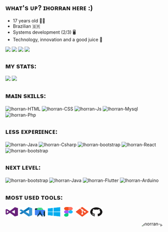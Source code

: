 ## ᴡʜᴀᴛ's ᴜᴘ? ɪʜᴏʀʀᴀɴ ʜᴇʀᴇ :)
- 17 years old 🧑‍💻
- Brazilian 🇧🇷
- Systems development (2/3) 🖥️ 
- Technology, innovation and a good juice 🧃

<a href="https://www.instagram.com/ihorranzinn" target="_blank"><img src="https://img.shields.io/badge/-Instagram-%23E4405F?style=for-the-badge&logo=instagram&logoColor=white" target="_blank"></a> 
<a href="https://twitter.com/ihorran3" target="_blank"><img src="https://img.shields.io/badge/LinkedIn-0077B5?style=for-the-badge&logo=linkedin&logoColor=white" target="_blank"></a>
<a href="https://twitter.com/ihorran3" target="_blank"><img src="https://img.shields.io/badge/Stack_Overflow-FE7A16?style=for-the-badge&logo=stack-overflow&logoColor=white" target="_blank"></a>
<a href="https://twitter.com/ihorran3" target="_blank"><img src="https://img.shields.io/badge/Twitter-1DA1F2?style=for-the-badge&logo=twitter&logoColor=white" target="_blank"></a> 

## ᴍʏ sᴛᴀᴛs:
<img height="160em" src="https://github-readme-stats.vercel.app/api?username=httpihorran&show_icons=true&theme=github_dark&include_all_commits=true&count_private=true"/>  <img height="160em" src="https://github-readme-stats.vercel.app/api/top-langs/?username=httpihorran&layout=compact&langs_count=7&theme=github_dark"/>

## ᴍᴀɪɴ sᴋɪʟʟs:
<img align="center" alt="Ihorran-HTML" src="https://img.shields.io/badge/HTML5-E34F26?style=for-the-badge&logo=html5&logoColor=white">  <img align="center" alt="Ihorran-CSS" src="https://img.shields.io/badge/CSS3-1572B6?style=for-the-badge&logo=css3&logoColor=white">  <img align="center" alt="Ihorran-Js" src="https://img.shields.io/badge/JavaScript-F7DF1E?style=for-the-badge&logo=javascript&logoColor=black"> <img align="center" alt="Ihorran-Mysql" src="https://img.shields.io/badge/MySQL-00000F?style=for-the-badge&logo=mysql&logoColor=white">  <img align="center" alt="Ihorran-Php" src="https://img.shields.io/badge/PHP-777BB4?style=for-the-badge&logo=php&logoColor=white">


## ʟᴇss ᴇxᴘᴇʀɪᴇɴᴄᴇ:
<img align="center" alt="Ihorran-Java" src="https://img.shields.io/badge/Java-ED8B00?style=for-the-badge&logo=java&logoColor=white">  <img align="center" alt="Ihorran-Csharp" src="https://img.shields.io/badge/C%23-239120?style=for-the-badge&logo=c-sharp&logoColor=white">  <img align="center" alt="Ihorran-bootstrap" src="https://img.shields.io/badge/.NET-5C2D91?style=for-the-badge&logo=.net&logoColor=white">  <img align="center" alt="Ihorran-React" src="https://img.shields.io/badge/React-20232A?style=for-the-badge&logo=react&logoColor=61DAFB">  <img align="center" alt="Ihorran-bootstrap" src="https://img.shields.io/badge/Bootstrap-563D7C?style=for-the-badge&logo=bootstrap&logoColor=white">  


## ɴᴇxᴛ ʟᴇᴠᴇʟ:
<img align="center" alt="Ihorran-bootstrap" src="https://img.shields.io/badge/React_Native-20232A?style=for-the-badge&logo=react&logoColor=61DAFB">  <img align="center" alt="Ihorran-Java" src="https://img.shields.io/badge/Java-ED8B00?style=for-the-badge&logo=java&logoColor=white">  <img align="center" alt="Ihorran-Flutter" src="https://img.shields.io/badge/Flutter-02569B?style=for-the-badge&logo=flutter&logoColor=white"> <img align="center" alt="Ihorran-Arduino" src="https://img.shields.io/badge/Arduino_IDE-00979D?style=for-the-badge&logo=arduino&logoColor=white"> 


## ᴍᴏsᴛ ᴜsᴇᴅ ᴛᴏᴏʟs:
<img align="center" alt="Ihorran-VisualStudio" height="30" width="40" src="https://raw.githubusercontent.com/devicons/devicon/2ae2a900d2f041da66e950e4d48052658d850630/icons/visualstudio/visualstudio-plain.svg"> <img align="center" alt="Ihorran-Vscode" height="30" width="40" src="https://raw.githubusercontent.com/devicons/devicon/2ae2a900d2f041da66e950e4d48052658d850630/icons/vscode/vscode-original.svg"> <img align="center" alt="Ihorran-Js" height="30" width="40" src="https://raw.githubusercontent.com/devicons/devicon/1119b9f84c0290e0f0b38982099a2bd027a48bf1/icons/androidstudio/androidstudio-original.svg"> <img align="center" alt="Ihorran-Windows" height="30" width="40" src="https://raw.githubusercontent.com/devicons/devicon/1119b9f84c0290e0f0b38982099a2bd027a48bf1/icons/windows8/windows8-original.svg"> <img align="center" alt="Ihorran-Figma" height="30" width="40" src="https://raw.githubusercontent.com/devicons/devicon/1119b9f84c0290e0f0b38982099a2bd027a48bf1/icons/figma/figma-original.svg">  <img align="center" alt="Ihorran-Git" height="30" width="40" src="https://raw.githubusercontent.com/devicons/devicon/1119b9f84c0290e0f0b38982099a2bd027a48bf1/icons/git/git-original.svg">  <img align="center" alt="Ihorran-Github" height="30" width="40" src="https://raw.githubusercontent.com/devicons/devicon/1119b9f84c0290e0f0b38982099a2bd027a48bf1/icons/github/github-original.svg">

<img align="right" alt="ihorran-pic" height="160" style="border-radius:50px;" src="https://user-images.githubusercontent.com/92957629/156885082-2311a942-b5a3-4163-9ad8-8efcac0fca55.gif">

